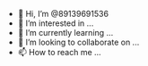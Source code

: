 - 👋 Hi, I’m @89139691536
- 👀 I’m interested in ...
- 🌱 I’m currently learning ...
- 💞️ I’m looking to collaborate on ...
- 📫 How to reach me ...

<!---
89139691536/89139691536 is a ✨ special ✨ repository because its `README.md` (this file) appears on your GitHub profile.
You can click the Preview link to take a look at your changes.
--->
